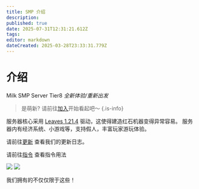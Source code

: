 ```yaml
---
title: SMP 介绍
description: 
published: true
date: 2025-07-31T12:31:21.612Z
tags: 
editor: markdown
dateCreated: 2025-03-28T23:33:31.779Z
---
```


# 介绍
Milk SMP Server Tier8
*全新体验/重新出发*

> 是萌新? 请前往[加入](/zh/SMP服务器/服务器连接/初次加入)开始看起吧～
{.is-info}

服务器核心采用 [Leaves 1.21.4](https://leavesmc.org/software/leaves) 驱动，这使得建造红石机器变得异常容易。
服务器内有经济系统、小游戏等，支持假人，丰富玩家游玩体验。

请前往[更新](/SMP服务器/Updates) 查看我们的更新日志。



请前往[指令](/SMP服务器/SMP游戏内内容/指令) 查看指令用法


![](https://photo.vteamer.cc/i/2025/07/31/xgsgl5.png)
![](https://photo.vteamer.cc/i/2025/07/31/xh9f43.png)

我们拥有的不仅仅限于这些！
